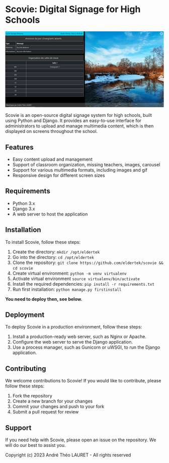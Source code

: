 # Scovie: Digital Signage for High Schools

![Scovie](docs/images/all.png)


Scovie is an open-source digital signage system for high schools, built using Python and Django. It provides an easy-to-use interface for administrators to upload and manage multimedia content, which is then displayed on screens throughout the school.

## Features

- Easy content upload and management
- Support of classroom organization, missing teachers, images, carousel
- Support for various multimedia formats, including images and gif
- Responsive design for different screen sizes

## Requirements

- Python 3.x
- Django 3.x
- A web server to host the application

## Installation

To install Scovie, follow these steps:

1. Create the directory: `mkdir /opt/eldertek`
2. Go into the directory: `cd /opt/eldertek`
3. Clone the repository: `git clone https://github.com/eldertek/scovie && cd scovie`
4. Create virtual environment: `python -m venv virtualenv`
5. Activate virtual environment `source virtualenv/bin/activate`
6. Install the required dependencies: `pip install -r requirements.txt`
7. Run first installation: `python manage.py firstinstall`

**You need to deploy then, see below.**
## Deployment

To deploy Scovie in a production environment, follow these steps:

1. Install a production-ready web server, such as Nginx or Apache.
2. Configure the web server to serve the Django application.
3. Use a process manager, such as Gunicorn or uWSGI, to run the Django application.

## Contributing

We welcome contributions to Scovie! If you would like to contribute, please follow these steps:

1. Fork the repository
2. Create a new branch for your changes
3. Commit your changes and push to your fork
4. Submit a pull request for review

## Support

If you need help with Scovie, please open an issue on the repository. We will do our best to assist you.

Copyright (c) 2023 André Théo LAURET - All rights reserved
